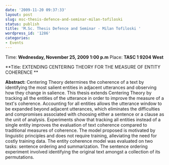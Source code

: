 ```yaml
---
date: '2009-11-20 09:37:33'
layout: post
slug: msc-thesis-defence-and-seminar-milan-tofiloski
status: publish
title: 'M.Sc. Thesis Defence and Seminar - Milan Tofiloski '
wordpress_id: '1286'
categories:
- Events
---
```


Time: **Wednesday, November 25, 2009 1:00 p.m**
Place: **TASC 1 9204 West**

**Title: EXTENDING CENTERING THEORY FOR THE MEASURE OF ENTITY COHERENCE **

**Abstract:**
Centering Theory determines the coherence of a text by identifying the most salient entities in adjacent utterances and observing how they change in salience. This thesis extends Centering Theory by tracking all the entities of the utterance in order to improve the measure of a text's coherence. Accounting for all entities allows the utterance window to be expanded beyond adjacent utterances, which eliminates the difficulties and compromises associated with choosing either a sentence or a clause as the unit of analysis. Experiments show that tracking all entities instead of a single entity improves the evaluation of text coherence compared to traditional measures of coherence. The model proposed is motivated by linguistic principles and does not require training, alleviating the need for costly training data. The entity coherence model was evaluated on two tasks: sentence ordering and summarization. The sentence ordering experiment involved identifying the original text amongst a collection of its permutations.
